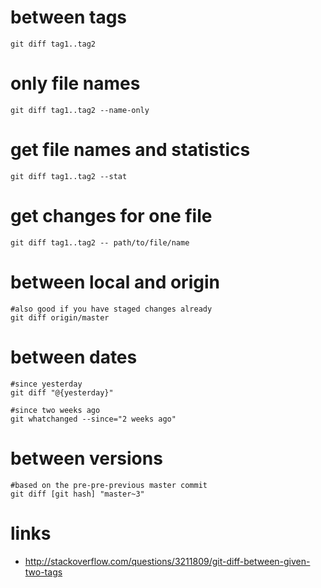 # between tags

```
git diff tag1..tag2
```

# only file names

```
git diff tag1..tag2 --name-only

```

# get file names and statistics

```
git diff tag1..tag2 --stat
```

# get changes for one file

```
git diff tag1..tag2 -- path/to/file/name
```

# between local and origin

```
#also good if you have staged changes already
git diff origin/master
```

# between dates


```
#since yesterday
git diff "@{yesterday}"

#since two weeks ago
git whatchanged --since="2 weeks ago"
```

# between versions

```
#based on the pre-pre-previous master commit
git diff [git hash] "master~3"
```

# links

* http://stackoverflow.com/questions/3211809/git-diff-between-given-two-tags
